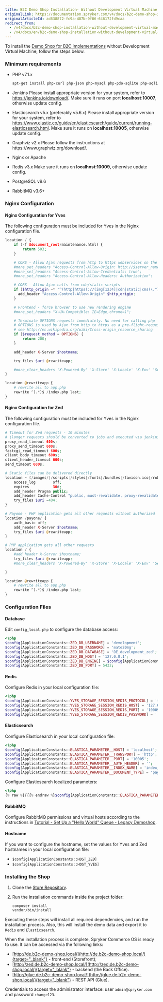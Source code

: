 ```yaml
---
title: B2C Demo Shop Installation- Without Development Virtual Machine
originalLink: https://documentation.spryker.com/v4/docs/b2c-demo-shop-installation-without-development-virtual-machine
originalArticleId: ad838872-fc9a-487b-9f06-646172fd9caa
redirect_from:
  - /v4/docs/b2c-demo-shop-installation-without-development-virtual-machine
  - /v4/docs/en/b2c-demo-shop-installation-without-development-virtual-machine
---
```


To install the [Demo Shop for B2C implementations](/docs/scos/user/about-spryker/202001.0/b2c-suite.html) without Development Virtual Machine, follow the steps below.

### Minimum requirements

* PHP v7.1.x

  ```bash
  apt-get install php-curl php-json php-mysql php-pdo-sqlite php-sqlite3 php-gd php-intl php-mysqli php-pgsql php-ssh2 php-gmp php-mcrypt php-pdo-mysql php-readline php-twig php-imagick php-memcache php-pdo-pgsql php-redis php-xml php-bz2 php-mbstring
  ```

* Jenkins
  Please install appropriate version for your system, refer to <https://jenkins.io/download/>.
  Make sure it runs on port **localhost:10007**, otherwise update config.

* Elasticsearch v5.x (preferably v5.6.x)
  Please install appropriate version for your system, refer to <https://www.elastic.co/guide/en/elasticsearch/guide/current/running-elasticsearch.html>. Make sure it runs on **localhost:10005**, otherwise update config.

* Graphviz v2.x
  Please follow the instructions at <https://www.graphviz.org/download/>.

* Nginx or Apache

* Redis v3.x
  Make sure it runs on **localhost:10009**, otherwise update config.

* PostgreSQL v9.6

* RabbitMQ v3.6+

### Nginx Configuration

#### Nginx Configuration for Yves

The following configuration must be included for Yves in the Nginx configuration file.

```php
location / {
    if (-f $document_root/maintenance.html) {
        return 503;
    }

    # CORS - Allow Ajax requests from http to https webservices on the same domain
    #more_set_headers "Access-Control-Allow-Origin: http://$server_name";
    #more_set_headers "Access-Control-Allow-Credentials: true";
    #more_set_headers "Access-Control-Allow-Headers: Authorization";

    # CORS - Allow Ajax calls from cdn/static scripts
    if ($http_origin ~* "^(http|https)://(img[1234]|cdn|static|cms)\.") {
      add_header "Access-Control-Allow-Origin" $http_origin;
    }

    # Frontend - force browser to use new rendering engine
    #more_set_headers "X-UA-Compatible: IE=Edge,chrome=1";

    # Terminate OPTIONS requests immediately. No need for calling php
    # OPTIONS is used by Ajax from http to https as a pre-flight-request
    # see http://en.wikipedia.org/wiki/Cross-origin_resource_sharing
    if ($request_method = OPTIONS) {
        return 200;
    }

    add_header X-Server $hostname;

    try_files $uri @rewriteapp;

    #more_clear_headers 'X-Powered-By' 'X-Store' 'X-Locale' 'X-Env' 'Server';
}

location @rewriteapp {
    # rewrite all to app.php
    rewrite ^(.*)$ /index.php last;
}

```

#### Nginx Configuration for Zed

The following configuration must be included for Yves in the Nginx configuration file.

```php
# Timeout for Zed requests - 10 minutes
# (longer requests should be converted to jobs and executed via jenkins)
proxy_read_timeout 600s;
proxy_send_timeout 600s;
fastcgi_read_timeout 600s;
client_body_timeout 600s;
client_header_timeout 600s;
send_timeout 600s;

# Static files can be delivered directly
location ~ (/images/|/scripts|/styles|/fonts|/bundles|/favicon.ico|/robots.txt) {
    access_log        off;
    expires           30d;
    add_header Pragma public;
    add_header Cache-Control "public, must-revalidate, proxy-revalidate";
    try_files $uri =404;
}

# Payone - PHP application gets all other requests without authorized
location /payone/ {
    auth_basic off;
    add_header X-Server $hostname;
    try_files $uri @rewriteapp;
}

# PHP application gets all other requests
location / {
    #add_header X-Server $hostname;
    try_files $uri @rewriteapp;
    #more_clear_headers 'X-Powered-By' 'X-Store' 'X-Locale' 'X-Env' 'Server';

}

location @rewriteapp {
    # rewrite all to app.php
    rewrite ^(.*)$ /index.php last;
}

```

### Configuration Files

#### Database

Edit `config_local.php` to configure the database access:

```php
<?php
$config[ApplicationConstants::ZED_DB_USERNAME] = 'development';
$config[ApplicationConstants::ZED_DB_PASSWORD] = 'mate20mg';
$config[ApplicationConstants::ZED_DB_DATABASE] = 'DE_development_zed';
$config[ApplicationConstants::ZED_DB_HOST] = '127.0.0.1';
$config[ApplicationConstants::ZED_DB_ENGINE] = $config[ApplicationConstants::ZED_DB_ENGINE_PGSQL];
$config[ApplicationConstants::ZED_DB_PORT] = 5432;

```

#### Redis

Configure Redis in your local configuration file:

```php
<?php
$config[ApplicationConstants::YVES_STORAGE_SESSION_REDIS_PROTOCOL] = 'tcp';
$config[ApplicationConstants::YVES_STORAGE_SESSION_REDIS_HOST] = '127.0.0.1';
$config[ApplicationConstants::YVES_STORAGE_SESSION_REDIS_PORT] = '10009';
$config[ApplicationConstants::YVES_STORAGE_SESSION_REDIS_PASSWORD] = '';

```

#### Elasticsearch

Configure Elasticsearch in your local configuration file:

```php
<?php
$config[ApplicationConstants::ELASTICA_PARAMETER__HOST] = 'localhost';
$config[ApplicationConstants::ELASTICA_PARAMETER__TRANSPORT] = 'http';
$config[ApplicationConstants::ELASTICA_PARAMETER__PORT] = '10005';
$config[ApplicationConstants::ELASTICA_PARAMETER__AUTH_HEADER] = '';
$config[ApplicationConstants::ELASTICA_PARAMETER__INDEX_NAME] = 'index_page';
$config[ApplicationConstants::ELASTICA_PARAMETER__DOCUMENT_TYPE] = 'page';
```

Configure Elasticsearch localized parameters:

```php
<?php
{% raw %}{{{% endraw %}$config[ApplicationConstants::ELASTICA_PARAMETER__INDEX_NAME] = 'de_search';{% raw %}}}{% endraw %}
```

#### RabbitMQ

Configure RabbitMQ permissions and virtual hosts according to the instructions in [Tutorial - Set Up a "Hello World" Queue - Legacy Demoshop](http://documentation.spryker.com/v4/docs/setup-hello-world-queue#rabbitmq-management-ui).

#### Hostname

If you want to configure the hostname, set the values for Yves and Zed hostnames in your local configuration file:

* `$config[ApplicationConstants::HOST_ZED]`
* `$config[ApplicationConstants::HOST_YVES]`

### Installing the Shop

1. Clone the [Store Repository](https://github.com/spryker-shop/b2c-demo-shop).

2. Run the installation commands inside the project folder:

   ```bash
   composer install
   vendor/bin/install
   ```
   
 Executing these steps will install all required dependencies, and run the installation process. Also, this will install the demo data and export it to `Redis` and `Elasticsearch`.

When the installation process is complete, Spryker Commerce OS is ready to use. It can be accessed via the following links:

* [http://de.b2c-demo-shop.local/](http://de.b2c-demo-shop.local/){target="_blank"} - front-end (Storefront);
* [http://zed.de.b2c-demo-shop.local/](http://zed.de.b2c-demo-shop.local/){target="_blank"} - backend (the Back Office).
* [http://glue.de.b2c-demo-shop.local/](http://glue.de.b2c-demo-shop.local/){target="_blank"} - REST API (Glue).

Credentials to access the administrator interface: user `admin@spryker.com` and password `change123`.
